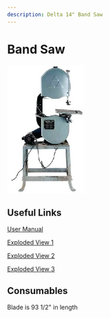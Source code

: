 ```yaml
---
description: Delta 14" Band Saw
---
```


# Band Saw

![](../.gitbook/assets/delta-band-saw.jpg)

## Useful Links

[User Manual](https://drive.google.com/open?id=1LqNlsvvPbQqrMd3ugKFhScJeIZd5FEG_) 

[Exploded View 1](https://drive.google.com/open?id=1-oJRHVriAaK2LjduL3i8dfoxfyrauVfB)

[Exploded View 2](https://drive.google.com/open?id=11REkHqbJuLMSB-En33cVdx3l2LNWUMRn)

[Exploded View 3](https://drive.google.com/open?id=1oClMc76TKTNyxf9Idy_kWOYSXNM8NsBP)

## Consumables

Blade is 93 1/2" in length

